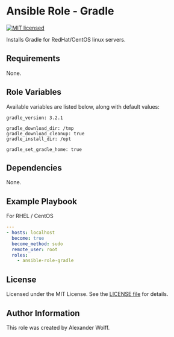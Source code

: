 # Ansible Role - Gradle

[![MIT licensed](https://img.shields.io/badge/license-MIT-blue.svg)](https://raw.githubusercontent.com/wolffaxn/ansible-role-gradle/master/LICENSE)

Installs Gradle for RedHat/CentOS linux servers.

## Requirements

None.

## Role Variables

Available variables are listed below, along with default values:

    gradle_version: 3.2.1

    gradle_download_dir: /tmp
    gradle_download_cleanup: true
    gradle_install_dir: /opt

    gradle_set_gradle_home: true

## Dependencies

None.

## Example Playbook

For RHEL / CentOS

```yaml
---
- hosts: localhost
  become: true
  become_method: sudo
  remote_user: root
  roles:
    - ansible-role-gradle
```
## License

Licensed under the MIT License. See the [LICENSE file](LICENSE) for details.

## Author Information

This role was created by Alexander Wolff.
